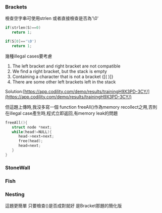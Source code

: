 ### Brackets

檢查空字串可使用strlen 或者直接檢查是否為'\0'

```c
if(strlen(S)==0)
   return 1;

if(S[0]=='\0')
   return 1;
```

幾種illegal cases要考慮

1. The left bracket and right bracket are not compatible
2. We find a right bracket, but the stack is empty
3. Containing a character that is not a bracket {\[\( \)\]}
4. There are some other left brackets left in the stack

Solution:[https://app.codility.com/demo/results/trainingH9X3PD-3CY/](https://app.codility.com/demo/results/trainingH9X3PD-3CY/)



但這題上傳時,我沒多寫一個 function freeAll\(\)作為memory recollect之用,否則在illegal case產生時,程式立即返回,有memory leak的問題

```c
freeAll(){
   struct node *next;
   while(head!=NULL){
      head->next=next;
      free(head);
      head=next;
   }
}
```

### StoneWall

### Fish

### Nesting

這題更簡單 只要檢查\(\)是否成對就好 是Bracket那題的簡化版

